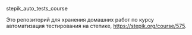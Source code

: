 stepik_auto_tests_course

Это репозиторий для хранения домашних работ по курсу автоматизация тестирования на степике, https://stepik.org/course/575.

